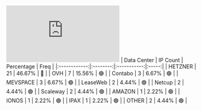![Diagramm](https://github.com/obajay/StateSync-snapshots/blob/main/Projects/AndromedaProtocol/1/README.md)
| Data Center | IP Count | Percentage | Freq |
|:------------:|:--------:|:-----------:|:-----:|
| HETZNER | 21 | 46.67% | 🔴 |
| OVH | 7 | 15.56% | 🟢 |
| Contabo | 3 | 6.67% | 🟢 |
| MEVSPACE | 3 | 6.67% | 🟢 |
| LeaseWeb | 2 | 4.44% | 🟢 |
| Netcup | 2 | 4.44% | 🟢 |
| Scaleway | 2 | 4.44% | 🟢 |
| AMAZON | 1 | 2.22% | 🟢 |
| IONOS | 1 | 2.22% | 🟢 |
| IPAX | 1 | 2.22% | 🟢 |
| OTHER | 2 | 4.44% | 🟢 |